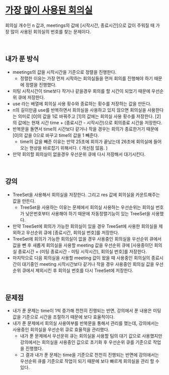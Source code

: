 # [가장 많이 사용된 회의실](https://github.com/malvr00/Java-algorithm/blob/master/lecture2/stap3/stap3-6/src/Main.java)
회의실 개수인 n 값과, meetings의 값에 [시작시간, 종료시간]으로 값이 주워질 때 가장 많이 사용된 회의실의 번호를 찾는 문제이다. 

<br/>

## 내가 푼 방식
- meetings의 값을 시작시간을 기준으로 정렬을 진행한다.
  - 정렬한 이유는 가장 먼저 시작하는 회의실들을 먼저 회의를 진행해야 하기 때문에 정렬을 진행했다.
- 미팅 시작시간이 time보다 작거나 같을경우 회의를 할 시간이 되었기 때문에 우선순위 큐에 저장한다.
- use 라는 배열에 회의실 사용 횟수와 종료하는 횟수를 저장하는 값을 만든다.
- n의 길이만큼 use를 반복하면서 회의실을 사용하고 있지 않으면 회의실을 사용한다는 의미로 [0]의 값을 1로 바꿔주고 [1]의 값에는 회의실 사용 횟수를 저장한다. [2]의 값에는 현재 시간 time + (종료시간 - 시작시간)으로 회의종료 시간을 저장한다.
- 반복문을 돌면서 time의 시간보다 같거나 작을 경우는 회의가 종료한거기 때문에 [0]의 값을 0으로 바꾸고 time의 값을 1 빼준다.
  - time의 값을 빼준 이유는 만약 25초에 회의가 끝났는데 26초에 회의실에 들어오는 현상을 바로잡기 위해서다. ( 개선점 많음. )
- 만약 회의할 회의실이 없을경우 우선운위 큐에 다시 저장해서 대기시킨다.

<br/>

## 강의
- TreeSet을 사용해서 회의실을 저장한다. 그리고 res 값에 회의실을 카운트해주는 값을 만든다.
  - TreeSet을 사용하는 이유는 문제에서 회의실 사용하는 우선순위는 회의실 번호가 낮은번호부터 사용해야 하기 때문에 자동정렬기능이 있는 TreeSet을 사용했다.
- 만약 TreeSet에 회의가 가능한 회의실이 있을 경우 TreeSet에 사용한 회의실을 제외하고 우선순위 큐에 [종료시간, 회의실 번호]를 저장한다.
- TreeSet에 회의가 가능한 회의실이 없을 경우 사용중인 회의실을 우선순위 큐에서 값을 뺀 후 새롭게 회의실을 사용할 meeting 값을 우선순위 큐에 [사용중이던 회의실 종료시간 + (미팅 종료시간 - 미팅 시작시간), 회의실 번호]를 저장한다.
- 마지막으로 다음 회의실을 사용할 meeting 값이 왔을 때 사용중인 회의실의 종료시간이 대기중인 meeting 시작시간보다 같거나 작을 경우 사용중인 회의실 값을 우선순위 큐에서 제외시킨 후 회의실 번호를 다시 TreeSet에 저장한다.


<br/>

## 문제점
- 내가 푼 문제는 time이 1씩 증가해 천천히 진행되는 반면, 강의에서 푼 내용은 미팅 값을 기준으로 시간을 조절하기 때문에 보다 효율적이다.
- 내가 푼 문제에서 회의실 사용여부를 반복문을 통해서 관리를 했는데, 강의에서는 사용중인 회의실을 우선순위 큐로 효율적을 관리했다.
  - 내가 푼 문제에서 우선운위 큐는 회의실을 사용할 팀의 대기 값으로 사용했지만 강의에서는 회의실을 사용중인 값으로 초기화 후 우선순위 큐를 기준으로 작업을 진행했다.
  - 그 결과 내가 푼 문제는 time을 기준으로 천천히 진행되는 반면에 강의애서는 우선순위 큐를 기준으로 작업이 되기 때문에 보다 빠르게 회의실을 관리 할 수 있다.
